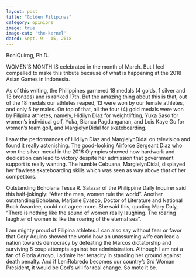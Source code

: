 ```yaml
---
layout: post
title: "Golden Filipinas"
category: opinions
image: true
image-cat: 'the-kernel'
dated: Sept. 9 - 15, 2018
---
```


BoniQuirog, Ph.D.

WOMEN’S MONTH IS celebrated in the month of March. But I feel compelled to make this tribute because of what is happening at the 2018 Asian Games in Indonesia.

As of this writing, the Philippines garnered 18 medals (4 golds, 1 silver and 13 bronzes) and is ranked 17th. But the amazing thing about this is that, out of the 18 medals our athletes reaped, 13 were won by our female athletes, and only 5 by males. 
On top of that, all the four (4) gold medals were won by Filipina athletes, namely, Hidilyn Diaz for weightlifting, Yuka Saso for women’s individual golf, Yuka, Bianca Pagdanganan, and Lois Kaye Go for women’s team golf, and MargielynDidal for skateboarding.

I saw the performances of Hidilyn Diaz and MargielynDidal on television and found it really astonishing. The good-looking Airforce Sergeant Diaz who won the silver medal in the 2016 Olympics showed how hardwork and dedication can lead to victory despite her admission that government support is really wanting. The humble Cebuana, MargielynDidal, displayed her flawless skateboarding skills which was seen as way above that of her competitors.

Outstanding Boholana Tessa R. Salazar of the Philippine Daily Inquirer said this half-jokingly: “After the men, women rule the world”. Another outstanding Boholana, Marjorie Evasco, Doctor of Literature and National Book Awardee, could not agree more. She said this, quoting Mary Daly, “There is nothing like the sound of women really laughing. The roaring laughter of women is like the roaring of the eternal sea”.

I am mighty proud of Filipina athletes. I can also say without fear or favor that Cory Aquino showed the world how an unassuming wife can lead a nation towards democracy by defeating the Marcos dictatorship and surviving 6 coup attempts against her administration. Although I am not a fan of Gloria Arroyo, I admire her tenacity in standing her ground against death penalty. And if LeniRobredo becomes our country’s 3rd Woman President, it would be God’s will for real change. So mote it be.